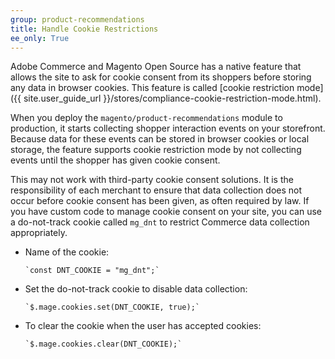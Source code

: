 ```yaml
---
group: product-recommendations
title: Handle Cookie Restrictions
ee_only: True
---
```


Adobe Commerce and Magento Open Source has a native feature that allows the site to ask for cookie consent from its shoppers before storing any data in browser cookies. This feature is called [cookie restriction mode]({{ site.user_guide_url }}/stores/compliance-cookie-restriction-mode.html).

When you deploy the `magento/product-recommendations` module to production, it starts collecting shopper interaction events on your storefront. Because data for these events can be stored in browser cookies or local storage, the feature supports cookie restriction mode by not collecting events until the shopper has given cookie consent.

This may not work with third-party cookie consent solutions. It is the responsibility of each merchant to ensure that data collection does not occur before cookie consent has been given, as often required by law. If you have custom code to manage cookie consent on your site, you can use a do-not-track cookie called `mg_dnt` to restrict Commerce data collection appropriately.

-  Name of the cookie:

   ```text
   `const DNT_COOKIE = "mg_dnt";`
   ```

-  Set the do-not-track cookie to disable data collection:

   ```text
   `$.mage.cookies.set(DNT_COOKIE, true);`
   ```

-  To clear the cookie when the user has accepted cookies:

   ```text
   `$.mage.cookies.clear(DNT_COOKIE);`
   ```
